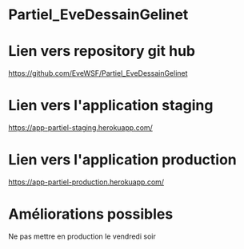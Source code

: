 # Partiel_EveDessainGelinet
# Lien vers repository git hub
https://github.com/EveWSF/Partiel_EveDessainGelinet

# Lien vers l'application staging
https://app-partiel-staging.herokuapp.com/

# Lien vers l'application production
https://app-partiel-production.herokuapp.com/

# Améliorations possibles
Ne pas mettre en production le vendredi soir


